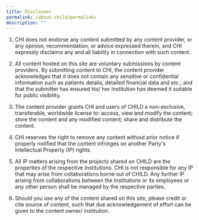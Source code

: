 ```yaml
---
title: Disclaimer
permalink: /about-child/permalink/
description: ""
---
```

1. CHI does not endorse any content submitted by any content provider, or any opinion, recommendation, or advice expressed therein, and CHI expressly disclaims any and all liability in connection with such content.

2. All content hosted on this site are voluntary submissions by content providers. By submitting content to CHI, the content provider acknowledges that it does not contain any sensitive or confidential information such as patients details, detailed financial data and etc.; and that the submitter has ensured his/ her Institution has deemed it suitable for public visibility. 

3. The content provider grants CHI and users of CHILD a non-exclusive, transferable, worldwide license to: access, view and modify the content; store the content and any modified content; share and distribute the content.

4. CHI reserves the right to remove any content without prior notice if properly notified that the content infringes on another Party's Intellectual Property (IP) rights.

5. All IP matters arising from the projects shared on CHILD are the properties of the respective Institutions. CHI is not responsible for any IP that may arise from collaborations borne out of CHILD. Any further IP arising from collaborations between the Institutions or its employees or any other person shall be managed by the respective parties.

6. Should you use any of the content shared on this site, please credit or cite source of content, such that due acknowledgement of effort can be given to the content owner/ institution.